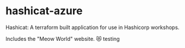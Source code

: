 # hashicat-azure
Hashicat: A terraform built application for use in Hashicorp workshops.

Includes the "Meow World" website. 😻
testing